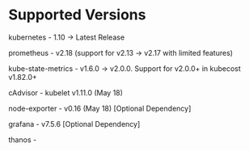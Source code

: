 Supported Versions
==================

kubernetes - 1.10 -> Latest Release 

prometheus - v2.18 (support for v2.13 -> v2.17 with limited features)

kube-state-metrics - v1.6.0 -> v2.0.0. Support for v2.0.0+ in kubecost v1.82.0+

cAdvisor - kubelet v1.11.0 (May 18)

node-exporter - v0.16 (May 18) [Optional Dependency]

grafana - v7.5.6 [Optional Dependency]

thanos - 

